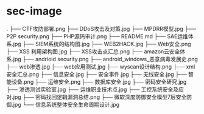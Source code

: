 # sec-image
. ├── CTF攻防部署.png ├── DDoS攻击及对策.jpg ├── MPDRR模型.jpg ├── P2P security.png ├── PHP源码审计.png ├── README.md ├── SAE运维体系.jpg ├── SIEM系统的结构图.jpg ├── WEB2HACK.jpg ├── Web安全.png ├── XSS 利用架构图.jpg ├── XSS攻击点汇总.png ├── amazon云安全体系.jpg ├── andrioid security.png ├── android_windows_恶意病毒发展史.png ├── web渗透.jpg ├── web应用测试.jpg ├── wyscan设计结构.png ├── xml安全汇总.png ├── 信息安全.jpg ├── 安全事件.jpg ├── 无线安全.jpg ├── 智能设备.png ├── 运维安全.png ├── 数据库安全.jpg ├── 密码安全研究.jpg ├── 渗透测试实验室.jpg ├── 运维职业技术点.jpg ├── 工控系统安全及应对.jpg ├── 密码找回逻辑漏洞总结.png ├── 微软深度防御安全模型7层安全防御.jpg └── 信息系统整体安全生命周期设计.jpg
